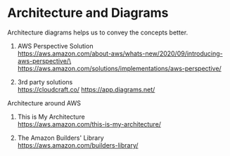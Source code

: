 # Architecture and Diagrams

Architecture diagrams helps us to convey the concepts better.

1. AWS Perspective Solution\
https://aws.amazon.com/about-aws/whats-new/2020/09/introducing-aws-perspective/\
https://aws.amazon.com/solutions/implementations/aws-perspective/

1. 3rd party solutions\
https://cloudcraft.co/
https://app.diagrams.net/

Architecture around AWS

1. This is My Architecture\
https://aws.amazon.com/this-is-my-architecture/

1. The Amazon Builders' Library\
https://aws.amazon.com/builders-library/
